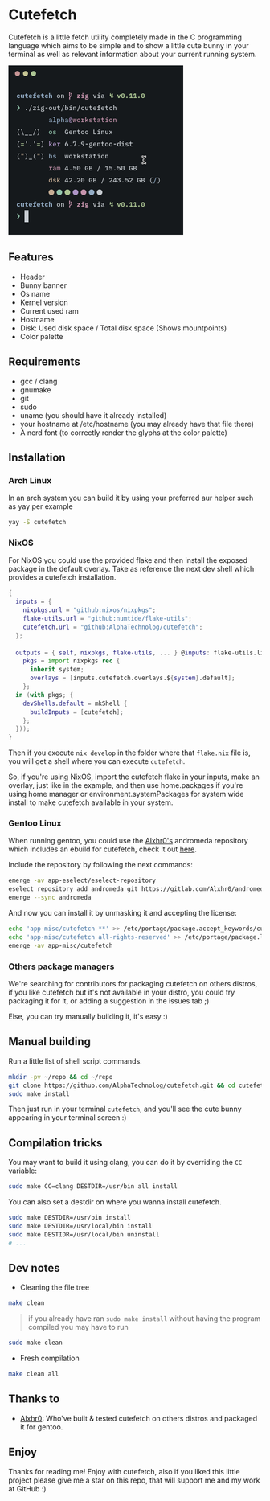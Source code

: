 # Cutefetch

Cutefetch is a little fetch utility completely made in the C programming language
which aims to be simple and to show a little cute bunny in your terminal as well as
relevant information about your current running system.

![banner](./assets/banner.png)

## Features

- Header
- Bunny banner
- Os name
- Kernel version
- Current used ram
- Hostname
- Disk: Used disk space / Total disk space (Shows mountpoints)
- Color palette

## Requirements

- gcc / clang
- gnumake
- git
- sudo
- uname (you should have it already installed)
- your hostname at /etc/hostname (you may already have that file there)
- A nerd font (to correctly render the glyphs at the color palette)

## Installation

### Arch Linux

In an arch system you can build it by using your preferred aur helper such as yay per example

```sh
yay -S cutefetch
```

### NixOS

For NixOS you could use the provided flake and then install the exposed package in the default
overlay. Take as reference the next dev shell which provides a cutefetch installation.

```nix
{
  inputs = {
    nixpkgs.url = "github:nixos/nixpkgs";
    flake-utils.url = "github:numtide/flake-utils";
    cutefetch.url = "github:AlphaTechnolog/cutefetch";
  };

  outputs = { self, nixpkgs, flake-utils, ... } @inputs: flake-utils.lib.eachDefaultSystem(system: let
    pkgs = import nixpkgs rec {
      inherit system;
      overlays = [inputs.cutefetch.overlays.${system}.default];
    };
  in (with pkgs; {
    devShells.default = mkShell {
      buildInputs = [cutefetch];
    };
  }));
}
```

Then if you execute `nix develop` in the folder where that `flake.nix` file is, you will
get a shell where you can execute `cutefetch`.

So, if you're using NixOS, import the cutefetch flake in your inputs, make an overlay,
just like in the example, and then use home.packages if you're using home manager
or environment.systemPackages for system wide install to make cutefetch available in your
system.

### Gentoo Linux

When running gentoo, you could use the [Alxhr0's](https://github.com/Alxhr0) andromeda repository which includes an
ebuild for cutefetch, check it out [here](https://gitlab.com/Alxhr0/andromeda).

Include the repository by following the next commands:

```sh
emerge -av app-eselect/eselect-repository
eselect repository add andromeda git https://gitlab.com/Alxhr0/andromeda.git
emerge --sync andromeda
```

And now you can install it by unmasking it and accepting the license:

```sh
echo 'app-misc/cutefetch **' >> /etc/portage/package.accept_keywords/cutefetch
echo 'app-misc/cutefetch all-rights-reserved' >> /etc/portage/package.license/cutefetch
emerge -av app-misc/cutefetch
```

### Others package managers

We're searching for contributors for packaging cutefetch on others distros, if you like cutefetch
but it's not available in your distro, you could try packaging it for it, or adding a suggestion in the issues tab ;)

Else, you can try manually building it, it's easy :)

## Manual building

Run a little list of shell script commands.

```sh
mkdir -pv ~/repo && cd ~/repo
git clone https://github.com/AlphaTechnolog/cutefetch.git && cd cutefetch
sudo make install
```

Then just run in your terminal `cutefetch`, and you'll see the cute bunny appearing
in your terminal screen :)

## Compilation tricks

You may want to build it using clang, you can do it by overriding the
`CC` variable:

```sh
sudo make CC=clang DESTDIR=/usr/bin all install
```

You can also set a destdir on where you wanna install cutefetch.

```sh
sudo make DESTDIR=/usr/bin install
sudo make DESTDIR=/usr/local/bin install
sudo make DESTIDR=/usr/local/bin uninstall
# ...
```

## Dev notes

- Cleaning the file tree

```sh
make clean
```

> if you already have ran `sudo make install` without having the program compiled you may have to run

```sh
sudo make clean
```

- Fresh compilation

```sh
make clean all
```

## Thanks to

- [Alxhr0](https://github.com/Alxhr0): Who've built & tested cutefetch on others distros and packaged it for gentoo.

## Enjoy

Thanks for reading me! Enjoy with cutefetch, also if you liked this little project
please give me a star on this repo, that will support me and my work at GitHub :)
